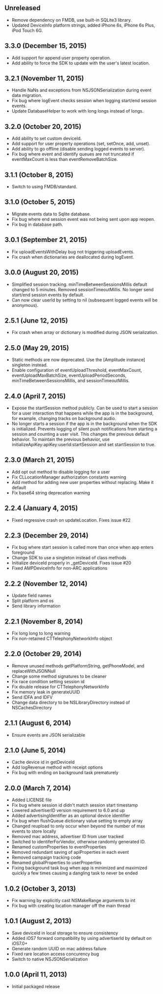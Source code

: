 ## Unreleased

* Remove dependency on FMDB, use built-in SQLite3 library.
* Updated DeviceInfo platform strings, added iPhone 6s, iPhone 6s Plus, iPod Touch 6G.

## 3.3.0 (December 15, 2015)

* Add support for append user property operation.
* Add ability to force the SDK to update with the user's latest location.

## 3.2.1 (November 11, 2015)

* Handle NaNs and exceptions from NSJSONSerialization during event data migration.
* Fix bug where logEvent checks session when logging start/end session events.
* Update DatabaseHelper to work with long longs instead of longs.

## 3.2.0 (October 20, 2015)

* Add ability to set custom deviceId.
* Add support for user property operations (set, setOnce, add, unset).
* Add ability to go offline (disable sending logged events to server).
* Fix bug where event and identify queues are not truncated if eventMaxCount is less than eventRemoveBatchSize.

## 3.1.1 (October 8, 2015)

* Switch to using FMDB/standard.

## 3.1.0 (October 5, 2015)

* Migrate events data to Sqlite database.
* Fix bug where end session event was not being sent upon app reopen.
* Fix bug in database path.

## 3.0.1 (September 21, 2015)

* Fix uploadEventsWithDelay bug not triggering uploadEvents.
* Fix crash when dictionaries are deallocated during logEvent.

## 3.0.0 (August 20, 2015)

* Simplified session tracking. minTimeBetweenSessionsMillis default changed to 5 minutes. Removed sessionTimeoutMillis. No longer send start/end session events by default.
* Can now clear userId by setting to nil (subsequent logged events will be anonymous).

## 2.5.1 (June 12, 2015)

* Fix crash when array or dictionary is modified during JSON serialization.

## 2.5.0 (May 29, 2015)

* Static methods are now deprecated. Use the [Amplitude instance] singleton instead.
* Enable configuration of eventUploadThreshold, eventMaxCount,
  eventUploadMaxBatchSize, eventUploadPeriodSeconds, minTimeBetweenSessionsMillis,
  and sessionTimeoutMillis.

## 2.4.0 (April 7, 2015)

* Expose the startSession method publicly. Can be used to start a session for a user
  interaction that happens while the app is in the background, for example,
  changing tracks on background audio.
* No longer starts a session if the app is in the background when the SDK is
  initialized. Prevents logging of silent push notifications from starting
  a session and counting a user visit. This changes the previous default
  behavior. To maintain the previous behavior, use
  initializeApiKey:apiKey:userId:startSession and set startSession to true.

## 2.3.0 (March 21, 2015)

* Add opt out method to disable logging for a user
* Fix CLLocationManager authorization constants warning
* Add method for adding new user properties without replacing. Make it default
* Fix base64 string deprecation warning

## 2.2.4 (January 4, 2015)

* Fixed regressive crash on updateLocation. Fixes issue #22

## 2.2.3 (December 29, 2014)

* Fix bug where start session is called more than once when app enters foreground
* Change SDK to use a singleton instead of class methods
* Initialize deviceId properly in _getDeviceId. Fixes issue #20
* Fixed AMPDeviceInfo for non-ARC applications

## 2.2.2 (November 12, 2014)

* Update field names
* Split platform and os
* Send library information

## 2.2.1 (November 8, 2014)

* Fix long long to long warning
* Fix non-retained CTTelephonyNetworkInfo object

## 2.2.0 (October 29, 2014)

* Remove unused methods getPlatformString, getPhoneModel, and replaceWithJSONNull
* Change some method signatures to be cleaner
* Fix race condition setting session id
* Fix double release for CTTelephonyNetworkInfo
* Fix memory leak in generateUUID
* Send IDFA and IDFV
* Change data directory to be NSLibraryDirectory instead of NSCachesDirectory

## 2.1.1 (August 6, 2014)

* Ensure events are JSON serializable

## 2.1.0 (June 5, 2014)

* Cache device id in getDeviceId
* Add logRevenue method with receipt options
* Fix bug with ending on background task prematurely

## 2.0.0 (March 7, 2014)

* Added LICENSE file
* Fix bug where session id didn't match session start timestamp
* Lowered advertiserID version requirement to 6.0 and up
* Added advertisingIdentifier as an optional device identifier
* Fix bug when flushQueue dictionary value setting to empty array
* Changed reupload to only occur when beyond the number of max events to store locally
* Removed mac address, advertiser ID from user tracked
* Switched to identiferForVendor, otherwise randomly generated ID.
* Renamed customProperties to eventProperties
* Removed redundant saving of apiProperties in each event
* Removed campaign tracking code
* Renamed globalProperties to userProperties
* Fixing background task bug when app is minimized and maximized quickly a few times causing a dangling task to never be ended

## 1.0.2 (October 3, 2013)

* Fix warning by explicitly cast NSMakeRange arguments to int
* Fix bug with creating location manager off the main thread

## 1.0.1 (August 2, 2013)

* Save deviceId in local storage to ensure consistency
* Added iOS7 forward compatibility by using advertiserId by default on iOS7.0+
* Generate random UUID on mac address failure
* Fixed rare location access concurency bug
* Switch to native NSJSONSerialization

## 1.0.0 (April 11, 2013)

* Initial packaged release
